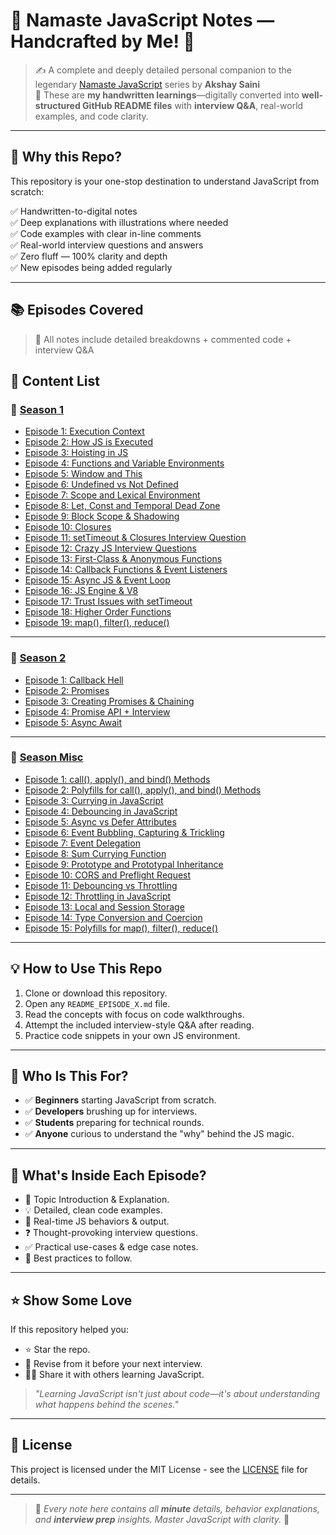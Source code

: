 # 📒 Namaste JavaScript Notes — Handcrafted by Me! 🚀

> ✍️ A complete and deeply detailed personal companion to the legendary [Namaste JavaScript](https://www.youtube.com/watch?v=pN6jk0uUrD8&list=PLlasXeu85E9cQ32gLCvAvr9vNaUccPVNP&index=1) series by **Akshay Saini**  
> 🧠 These are **my handwritten learnings**—digitally converted into **well-structured GitHub README files** with **interview Q&A**, real-world examples, and code clarity.

---

## 🌟 Why this Repo?

This repository is your one-stop destination to understand JavaScript from scratch:

✅ Handwritten-to-digital notes  
✅ Deep explanations with illustrations where needed  
✅ Code examples with clear in-line comments  
✅ Real-world interview questions and answers  
✅ Zero fluff — 100% clarity and depth  
✅ New episodes being added regularly

---

## 📚 Episodes Covered

> 🔎 All notes include detailed breakdowns + commented code + interview Q&A

## 📝 Content List

### 📌 <ins>Season 1</ins>

- [Episode 1: Execution Context](./season-1/EP_01_Execution_Context.md)
- [Episode 2: How JS is Executed](./season-1/EP_02_How_JS_Executed.md)
- [Episode 3: Hoisting in JS](./season-1/EP_03_Hoisting.md)
- [Episode 4: Functions and Variable Environments](./season-1/EP_04_Functions_and_Variables.md)
- [Episode 5: Window and This](./season-1/EP_05_Window_and_This.md)
- [Episode 6: Undefined vs Not Defined](./season-1/EP_06_Undefined_JS.md)
- [Episode 7: Scope and Lexical Environment](./season-1/EP_07_Scope_and_Lexical_Environment.md)
- [Episode 8: Let, Const and Temporal Dead Zone](./season-1/EP_08_Let_Const_Temporal_Dead_Zone.md)
- [Episode 9: Block Scope & Shadowing](./season-1/EP_09_Block_Scope_Shadowing.md)
- [Episode 10: Closures](./season-1/EP_10_Closures.md)
- [Episode 11: setTimeout & Closures Interview Question](./season-1/EP_11_SetTimeout_Closures_Interview.md)
- [Episode 12: Crazy JS Interview Questions](./season-1/EP_12_Crazy_JS_Interview_Closures.md)
- [Episode 13: First-Class & Anonymous Functions](./season-1/EP_13_First_Class_Functions_Anonymous.md)
- [Episode 14: Callback Functions & Event Listeners](./season-1/EP_14_Callback_Functions_Event_Listeners.md)
- [Episode 15: Async JS & Event Loop](./season-1/EP_15_Async_JS_Event_Loop.md)
- [Episode 16: JS Engine & V8](./season-1/EP_16_JS_Engine_V8.md)
- [Episode 17: Trust Issues with setTimeout](./season-1/EP_17_Trust_Issues_setTimeout.md)
- [Episode 18: Higher Order Functions](./season-1/EP_18_Higher_Order_Functions.md)
- [Episode 19: map(), filter(), reduce()](./season-1/EP_19_Map_Filter_Reduce.md)

---

### 📌 <ins>Season 2</ins>

- [Episode 1: Callback Hell](./season-2/EP_01_Callback_Hell.md)
- [Episode 2: Promises](./season-2/EP_02_Promises.md)
- [Episode 3: Creating Promises & Chaining](./season-2/EP_03_Creating_Promise_Chaining.md)
- [Episode 4: Promise API + Interview](./season-2/EP_04_Promise_API_Interview.md)
- [Episode 5: Async Await](./season-2/EP_05_Async_Await.md)

---

### 📌 <ins>Season Misc</ins>

- [Episode 1: call(), apply(), and bind() Methods](./season-misc/01_Call_Apply_Bind_Method.md)
- [Episode 2: Polyfills for call(), apply(), and bind() Methods](./season-misc/02_Polyfill_for_Bind_Method.md)
- [Episode 3: Currying in JavaScript](./season-misc/03_Currying_in_Javascript.md)
- [Episode 4: Debouncing in JavaScript](./season-misc/04_Debouncing_in_Javascript.md)
- [Episode 5: Async vs Defer Attributes](./season-misc/05_Async_vs_Defer_Attributes.md)
- [Episode 6: Event Bubbling, Capturing & Trickling](./season-misc/06_Event_Bubbling_Capturing_Trickling.md)
- [Episode 7: Event Delegation](./season-misc/07_Event_Delegation.md)
- [Episode 8: Sum Currying Function](./season-misc/08_Sum_Currying_Function.md)
- [Episode 9: Prototype and Prototypal Inheritance](./season-misc/09_Prototype_and_Prototypal_Inheritance.md)
- [Episode 10: CORS and Preflight Request](./season-misc/10_CORS_and_Preflight_Request.md)
- [Episode 11: Debouncing vs Throttling](./season-misc/11_Debouncing_vs_Throttling.md)
- [Episode 12: Throttling in JavaScript](./season-misc/12_Throttling_in_Javascript.md)
- [Episode 13: Local and Session Storage](./season-misc/13_Local_and_Session_Storage.md)
- [Episode 14: Type Conversion and Coercion](./season-misc/14_type_conversion_and_Coercion.md)
- [Episode 15: Polyfills for map(), filter(), reduce()](./season-misc/15_Polyfill_Map_Filter_Reduce.md)

---

## 💡 How to Use This Repo

1. Clone or download this repository.
2. Open any `README_EPISODE_X.md` file.
3. Read the concepts with focus on code walkthroughs.
4. Attempt the included interview-style Q&A after reading.
5. Practice code snippets in your own JS environment.

---

## 🧠 Who Is This For?

- ✅ **Beginners** starting JavaScript from scratch.
- ✅ **Developers** brushing up for interviews.
- ✅ **Students** preparing for technical rounds.  
- ✅ **Anyone** curious to understand the "why" behind the JS magic.

---

## 📌 What's Inside Each Episode?

- 📘 Topic Introduction & Explanation.  
- 💡 Detailed, clean code examples.  
- 🧪 Real-time JS behaviors & output.  
- ❓ Thought-provoking interview questions.  
- ✅ Practical use-cases & edge case notes.  
- 🧼 Best practices to follow.

---

## ⭐️ Show Some Love

If this repository helped you:

- ⭐ Star the repo.  
- 🧠 Revise from it before your next interview.  
- 🧑‍💻 Share it with others learning JavaScript.

> _"Learning JavaScript isn't just about code—it's about understanding what happens behind the scenes."_  

---

## 📄 License

This project is licensed under the MIT License - see the [LICENSE](LICENSE) file for details.

---

> 📌 _Every note here contains all **minute** details, behavior explanations, and **interview prep** insights. Master JavaScript with clarity._ 💯
